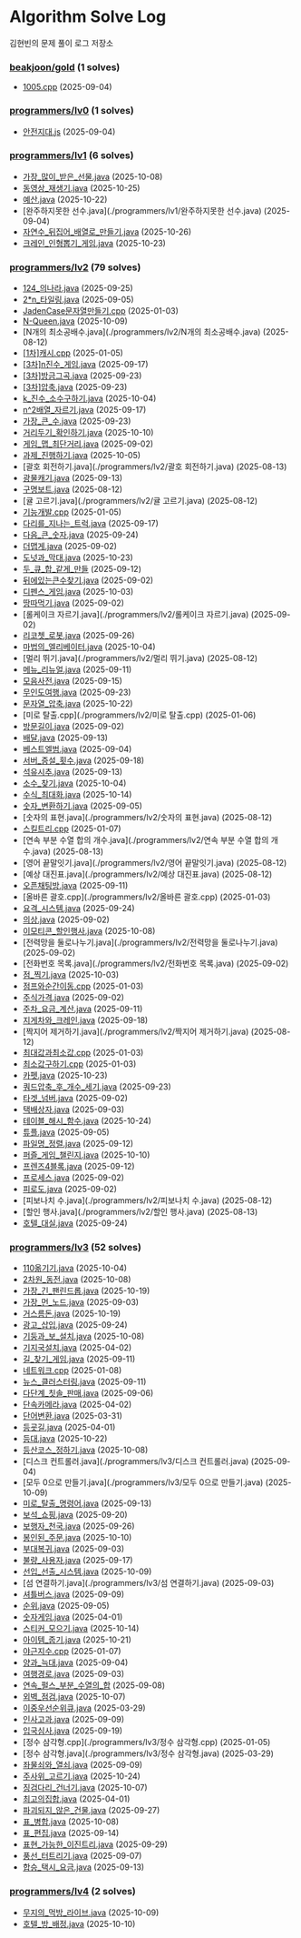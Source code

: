 # Algorithm Solve Log
김현빈의 문제 풀이 로그 저장소


### **[beakjoon/gold](./beakjoon/gold) (1 solves)**

 - [1005.cpp](./beakjoon/gold/1005.cpp) (2025-09-04)


### **[programmers/lv0](./programmers/lv0) (1 solves)**

 - [안전지대.js](./programmers/lv0/안전지대.js) (2025-09-04)


### **[programmers/lv1](./programmers/lv1) (6 solves)**

 - [가장_많이_받은_선물.java](./programmers/lv1/가장_많이_받은_선물.java) (2025-10-08)
 - [동영상_재생기.java](./programmers/lv1/동영상_재생기.java) (2025-10-25)
 - [예산.java](./programmers/lv1/예산.java) (2025-10-22)
 - [완주하지못한 선수.java](./programmers/lv1/완주하지못한 선수.java) (2025-09-04)
 - [자연수_뒤집어_배열로_만들기.java](./programmers/lv1/자연수_뒤집어_배열로_만들기.java) (2025-10-26)
 - [크레인_인형뽑기_게임.java](./programmers/lv1/크레인_인형뽑기_게임.java) (2025-10-23)


### **[programmers/lv2](./programmers/lv2) (79 solves)**

 - [124_의나라.java](./programmers/lv2/124_의나라.java) (2025-09-25)
 - [2*n_타일링.java](./programmers/lv2/2*n_타일링.java) (2025-09-05)
 - [JadenCase문자열만들기.cpp](./programmers/lv2/JadenCase문자열만들기.cpp) (2025-01-03)
 - [N-Queen.java](./programmers/lv2/N-Queen.java) (2025-10-09)
 - [N개의 최소공배수.java](./programmers/lv2/N개의 최소공배수.java) (2025-08-12)
 - [[1차]캐시.cpp](./programmers/lv2/[1차]캐시.cpp) (2025-01-05)
 - [[3차]n진수_게임.java](./programmers/lv2/[3차]n진수_게임.java) (2025-09-17)
 - [[3차]방금그곡.java](./programmers/lv2/[3차]방금그곡.java) (2025-09-23)
 - [[3차]압축.java](./programmers/lv2/[3차]압축.java) (2025-09-23)
 - [k_진수_소수구하기.java](./programmers/lv2/k_진수_소수구하기.java) (2025-10-04)
 - [n^2배열_자르기.java](./programmers/lv2/n^2배열_자르기.java) (2025-09-17)
 - [가장_큰_수.java](./programmers/lv2/가장_큰_수.java) (2025-09-23)
 - [거리두기_확인하기.java](./programmers/lv2/거리두기_확인하기.java) (2025-10-10)
 - [게임_맵_최단거리.java](./programmers/lv2/게임_맵_최단거리.java) (2025-09-02)
 - [과제_진행하기.java](./programmers/lv2/과제_진행하기.java) (2025-10-05)
 - [괄호 회전하기.java](./programmers/lv2/괄호 회전하기.java) (2025-08-13)
 - [광물캐기.java](./programmers/lv2/광물캐기.java) (2025-09-13)
 - [구명보트.java](./programmers/lv2/구명보트.java) (2025-08-12)
 - [귤 고르기.java](./programmers/lv2/귤 고르기.java) (2025-08-12)
 - [기능개발.cpp](./programmers/lv2/기능개발.cpp) (2025-01-05)
 - [다리를_지나는_트럭.java](./programmers/lv2/다리를_지나는_트럭.java) (2025-09-17)
 - [다음_큰_숫자.java](./programmers/lv2/다음_큰_숫자.java) (2025-09-24)
 - [더맵게.java](./programmers/lv2/더맵게.java) (2025-09-02)
 - [도넛과_막대.java](./programmers/lv2/도넛과_막대.java) (2025-10-23)
 - [두_큐_합_같게_만들](./programmers/lv2/두_큐_합_같게_만들) (2025-09-12)
 - [뒤에있는큰수찾기.java](./programmers/lv2/뒤에있는큰수찾기.java) (2025-09-02)
 - [디펜스_게임.java](./programmers/lv2/디펜스_게임.java) (2025-10-03)
 - [땅따먹기.java](./programmers/lv2/땅따먹기.java) (2025-09-02)
 - [롤케이크 자르기.java](./programmers/lv2/롤케이크 자르기.java) (2025-09-02)
 - [리코쳇_로봇.java](./programmers/lv2/리코쳇_로봇.java) (2025-09-26)
 - [마법의_엘리베이터.java](./programmers/lv2/마법의_엘리베이터.java) (2025-10-04)
 - [멀리 뛰기.java](./programmers/lv2/멀리 뛰기.java) (2025-08-12)
 - [메뉴_리뉴얼.java](./programmers/lv2/메뉴_리뉴얼.java) (2025-09-11)
 - [모음사전.java](./programmers/lv2/모음사전.java) (2025-09-15)
 - [무인도여행.java](./programmers/lv2/무인도여행.java) (2025-09-23)
 - [문자열_압축.java](./programmers/lv2/문자열_압축.java) (2025-10-22)
 - [미로 탈출.cpp](./programmers/lv2/미로 탈출.cpp) (2025-01-06)
 - [방문길이.java](./programmers/lv2/방문길이.java) (2025-09-02)
 - [배달.java](./programmers/lv2/배달.java) (2025-09-13)
 - [베스트엘범.java](./programmers/lv2/베스트엘범.java) (2025-09-04)
 - [서버_증설_횟수.java](./programmers/lv2/서버_증설_횟수.java) (2025-09-18)
 - [석유시추.java](./programmers/lv2/석유시추.java) (2025-09-13)
 - [소수_찾기.java](./programmers/lv2/소수_찾기.java) (2025-10-04)
 - [수식_최대화.java](./programmers/lv2/수식_최대화.java) (2025-10-14)
 - [숫자_변환하기.java](./programmers/lv2/숫자_변환하기.java) (2025-09-05)
 - [숫자의 표현.java](./programmers/lv2/숫자의 표현.java) (2025-08-12)
 - [스킬트리.cpp](./programmers/lv2/스킬트리.cpp) (2025-01-07)
 - [연속 부분 수열 합의 개수.java](./programmers/lv2/연속 부분 수열 합의 개수.java) (2025-08-13)
 - [영어 끝말잇기.java](./programmers/lv2/영어 끝말잇기.java) (2025-08-12)
 - [예상 대진표.java](./programmers/lv2/예상 대진표.java) (2025-08-12)
 - [오픈채팅방.java](./programmers/lv2/오픈채팅방.java) (2025-09-11)
 - [올바른 괄호.cpp](./programmers/lv2/올바른 괄호.cpp) (2025-01-03)
 - [요격_시스템.java](./programmers/lv2/요격_시스템.java) (2025-09-24)
 - [의상.java](./programmers/lv2/의상.java) (2025-09-02)
 - [이모티콘_할인행사.java](./programmers/lv2/이모티콘_할인행사.java) (2025-10-08)
 - [전력망을 둘로나누기.java](./programmers/lv2/전력망을 둘로나누기.java) (2025-09-02)
 - [전화번호 목록.java](./programmers/lv2/전화번호 목록.java) (2025-09-02)
 - [점_찍기.java](./programmers/lv2/점_찍기.java) (2025-10-03)
 - [점프와순간이동.cpp](./programmers/lv2/점프와순간이동.cpp) (2025-01-03)
 - [주식가격.java](./programmers/lv2/주식가격.java) (2025-09-02)
 - [주차_요금_계산.java](./programmers/lv2/주차_요금_계산.java) (2025-09-11)
 - [지게차와_크레인.java](./programmers/lv2/지게차와_크레인.java) (2025-09-18)
 - [짝지어 제거하기.java](./programmers/lv2/짝지어 제거하기.java) (2025-08-12)
 - [최대값과최소값.cpp](./programmers/lv2/최대값과최소값.cpp) (2025-01-03)
 - [최소값구하기.cpp](./programmers/lv2/최소값구하기.cpp) (2025-01-03)
 - [카펫.java](./programmers/lv2/카펫.java) (2025-10-23)
 - [쿼드압축_후_개수_세기.java](./programmers/lv2/쿼드압축_후_개수_세기.java) (2025-09-23)
 - [타겟_넘버.java](./programmers/lv2/타겟_넘버.java) (2025-09-02)
 - [택배상자.java](./programmers/lv2/택배상자.java) (2025-09-03)
 - [테이블_해시_함수.java](./programmers/lv2/테이블_해시_함수.java) (2025-10-24)
 - [튜플.java](./programmers/lv2/튜플.java) (2025-09-05)
 - [파일명_정렬.java](./programmers/lv2/파일명_정렬.java) (2025-09-12)
 - [퍼즐_게임_챌린지.java](./programmers/lv2/퍼즐_게임_챌린지.java) (2025-10-10)
 - [프렌즈4블록.java](./programmers/lv2/프렌즈4블록.java) (2025-09-12)
 - [프로세스.java](./programmers/lv2/프로세스.java) (2025-09-02)
 - [피로도.java](./programmers/lv2/피로도.java) (2025-09-02)
 - [피보나치 수.java](./programmers/lv2/피보나치 수.java) (2025-08-12)
 - [할인 행사.java](./programmers/lv2/할인 행사.java) (2025-08-13)
 - [호텔_대실.java](./programmers/lv2/호텔_대실.java) (2025-09-24)


### **[programmers/lv3](./programmers/lv3) (52 solves)**

 - [110옮기기.java](./programmers/lv3/110옮기기.java) (2025-10-04)
 - [2차원_동전.java](./programmers/lv3/2차원_동전.java) (2025-10-08)
 - [가장_긴_팬린드롭.java](./programmers/lv3/가장_긴_팬린드롭.java) (2025-10-19)
 - [가장_먼_노드.java](./programmers/lv3/가장_먼_노드.java) (2025-09-03)
 - [거스름돈.java](./programmers/lv3/거스름돈.java) (2025-10-19)
 - [광고_삽입.java](./programmers/lv3/광고_삽입.java) (2025-09-24)
 - [기둥과_보_설치.java](./programmers/lv3/기둥과_보_설치.java) (2025-10-08)
 - [기지국설치.java](./programmers/lv3/기지국설치.java) (2025-04-02)
 - [길_찾기_게임.java](./programmers/lv3/길_찾기_게임.java) (2025-09-11)
 - [네트워크.cpp](./programmers/lv3/네트워크.cpp) (2025-01-08)
 - [뉴스_클러스터링.java](./programmers/lv3/뉴스_클러스터링.java) (2025-09-11)
 - [다단계_칫솔_판매.java](./programmers/lv3/다단계_칫솔_판매.java) (2025-09-06)
 - [단속카메라.java](./programmers/lv3/단속카메라.java) (2025-04-02)
 - [단어변환.java](./programmers/lv3/단어변환.java) (2025-03-31)
 - [등굣길.java](./programmers/lv3/등굣길.java) (2025-04-01)
 - [등대.java](./programmers/lv3/등대.java) (2025-10-22)
 - [등산코스_정하기.java](./programmers/lv3/등산코스_정하기.java) (2025-10-08)
 - [디스크 컨트롤러.java](./programmers/lv3/디스크 컨트롤러.java) (2025-09-04)
 - [모두 0으로 만들기.java](./programmers/lv3/모두 0으로 만들기.java) (2025-10-09)
 - [미로_탈출_명령어.java](./programmers/lv3/미로_탈출_명령어.java) (2025-09-13)
 - [보석_쇼핑.java](./programmers/lv3/보석_쇼핑.java) (2025-09-20)
 - [보행자_천국.java](./programmers/lv3/보행자_천국.java) (2025-09-26)
 - [봉인된_주문.java](./programmers/lv3/봉인된_주문.java) (2025-10-10)
 - [부대복귀.java](./programmers/lv3/부대복귀.java) (2025-09-03)
 - [불량_사용자.java](./programmers/lv3/불량_사용자.java) (2025-09-17)
 - [선입_선출_시스템.java](./programmers/lv3/선입_선출_시스템.java) (2025-10-09)
 - [섬 연결하기.java](./programmers/lv3/섬 연결하기.java) (2025-09-03)
 - [셔틀버스.java](./programmers/lv3/셔틀버스.java) (2025-09-09)
 - [순위.java](./programmers/lv3/순위.java) (2025-09-05)
 - [숫자게임.java](./programmers/lv3/숫자게임.java) (2025-04-01)
 - [스티커_모으기.java](./programmers/lv3/스티커_모으기.java) (2025-10-14)
 - [아이템_줍기.java](./programmers/lv3/아이템_줍기.java) (2025-10-21)
 - [야근지수.cpp](./programmers/lv3/야근지수.cpp) (2025-01-07)
 - [양과_늑대.java](./programmers/lv3/양과_늑대.java) (2025-09-04)
 - [여행경로.java](./programmers/lv3/여행경로.java) (2025-09-03)
 - [연속_펄스_부분_수열의_합](./programmers/lv3/연속_펄스_부분_수열의_합) (2025-09-08)
 - [외벽_점검.java](./programmers/lv3/외벽_점검.java) (2025-10-07)
 - [이중우선순위큐.java](./programmers/lv3/이중우선순위큐.java) (2025-03-29)
 - [인사고과.java](./programmers/lv3/인사고과.java) (2025-09-09)
 - [입국심사.java](./programmers/lv3/입국심사.java) (2025-09-19)
 - [정수 삼각형.cpp](./programmers/lv3/정수 삼각형.cpp) (2025-01-05)
 - [정수 삼각형.java](./programmers/lv3/정수 삼각형.java) (2025-03-29)
 - [좌물쇠와_열쇠.java](./programmers/lv3/좌물쇠와_열쇠.java) (2025-09-09)
 - [주사위_고르기.java](./programmers/lv3/주사위_고르기.java) (2025-10-24)
 - [징검다리_건너기.java](./programmers/lv3/징검다리_건너기.java) (2025-10-07)
 - [최고의집합.java](./programmers/lv3/최고의집합.java) (2025-04-01)
 - [파괴되지_않은_건물.java](./programmers/lv3/파괴되지_않은_건물.java) (2025-09-27)
 - [표_병합.java](./programmers/lv3/표_병합.java) (2025-10-08)
 - [표_편집.java](./programmers/lv3/표_편집.java) (2025-09-14)
 - [표현_가능한_이진트리.java](./programmers/lv3/표현_가능한_이진트리.java) (2025-09-29)
 - [풍선_터트리기.java](./programmers/lv3/풍선_터트리기.java) (2025-09-07)
 - [합승_택시_요금.java](./programmers/lv3/합승_택시_요금.java) (2025-09-13)


### **[programmers/lv4](./programmers/lv4) (2 solves)**

 - [무지의_먹방_라이브.java](./programmers/lv4/무지의_먹방_라이브.java) (2025-10-09)
 - [호텔_방_배정.java](./programmers/lv4/호텔_방_배정.java) (2025-10-10)

